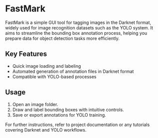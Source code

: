 # FastMark

FastMark is a simple GUI tool for tagging images in the Darknet format, widely used for image recognition datasets such as the YOLO system. It aims to streamline the bounding box annotation process, helping you prepare data for object detection tasks more efficiently.

## Key Features
- Quick image loading and labeling
- Automated generation of annotation files in Darknet format
- Compatible with YOLO-based processes

## Usage
1. Open an image folder.
2. Draw and label bounding boxes with intuitive controls.
3. Save or export annotations for YOLO training.

For further instructions, refer to project documentation or any tutorials covering Darknet and YOLO workflows.
